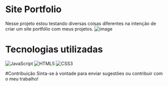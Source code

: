 # Site Portfolio
Nesse projeto estou testando diversas coisas diferentes na intenção de criar um site portfólio com meus projetos.
![image](https://user-images.githubusercontent.com/116853508/225956835-0d5bb30d-29e9-470c-9917-de8003df75a3.png)

# Tecnologias utilizadas
![JavaScript](https://img.shields.io/badge/javascript-%23323330.svg?style=for-the-badge&logo=javascript&logoColor=%23F7DF1E)
![HTML5](https://img.shields.io/badge/html5-%23E34F26.svg?style=for-the-badge&logo=html5&logoColor=white)
![CSS3](https://img.shields.io/badge/css3-%231572B6.svg?style=for-the-badge&logo=css3&logoColor=white)

#Contribuição
Sinta-se à vontade para enviar sugestões ou contribuir com o meu trabalho!
